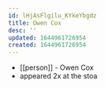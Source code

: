 ```yaml
---
id: lHjAsFlgilu_KYkeYbgdz
title: Owen Cox
desc: ''
updated: 1644961726954
created: 1644961726954
---
```



- [[person]] - Owen Cox
- appeared 2x at the stoa
